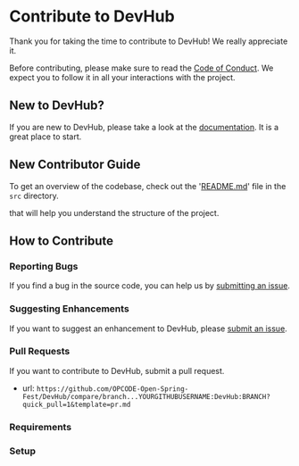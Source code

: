 # Contribute to DevHub

Thank you for taking the time to contribute to DevHub! We really appreciate it.

Before contributing, please make sure to read the [Code of Conduct](../../CODE_OF_CONDUCT.md). We expect you to follow it in all your interactions with the project.

## New to DevHub?

If you are new to DevHub, please take a look at the [documentation](./Project_Tour.md). It is a great place to start.

## New Contributor Guide

To get an overview of the codebase, check out the '[README.md](../README.md)' file in the `src` directory.

that will help you understand the structure of the project.

## How to Contribute

### Reporting Bugs

If you find a bug in the source code, you can help us by [submitting an issue](../ISSUE_TEMPLATE/bug_report.yaml).

### Suggesting Enhancements

If you want to suggest an enhancement to DevHub, please [submit an issue](../ISSUE_TEMPLATE/feature_request.yaml).

### Pull Requests

If you want to contribute to DevHub, submit a pull request.

- url: `https://github.com/OPCODE-Open-Spring-Fest/DevHub/compare/branch...YOURGITHUBUSERNAME:DevHub:BRANCH?quick_pull=1&template=pr.md`

### Requirements

### Setup
